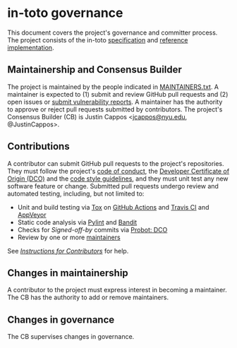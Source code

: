 # in-toto governance
This document covers the project's governance and committer process.  The
project consists of the in-toto
[specification](https://github.com/in-toto/docs) and
[reference implementation](https://github.com/in-toto/in-toto).

## Maintainership and Consensus Builder
The project is maintained by the people indicated in
[MAINTAINERS.txt](MAINTAINERS.txt).  A maintainer is expected to (1) submit and
review GitHub pull requests and (2) open issues or [submit vulnerability
reports](https://github.com/in-toto/in-toto#security-issues-and-bugs).
A maintainer has the authority to approve or reject pull requests submitted by
contributors.  The project's Consensus Builder (CB) is
Justin Cappos <jcappos@nyu.edu, @JustinCappos>.

## Contributions
A contributor can submit GitHub pull requests to the project's repositories.
They must follow the project's [code of
conduct](CODE-OF-CONDUCT.md), the [Developer Certificate of
Origin (DCO)](https://developercertificate.org/) and the [code style
guidelines](https://github.com/secure-systems-lab/code-style-guidelines), and
they must unit test any new software feature or change.  Submitted pull
requests undergo review and automated testing, including, but not limited to:

* Unit and build testing via [Tox](https://tox.readthedocs.io/en/latest/) on
[GitHub Actions](https://github.com/in-toto/in-toto/actions) and
[Travis CI](https://travis-ci.org/in-toto/in-toto) and
[AppVeyor](https://ci.appveyor.com/project/in-toto/in-toto)
* Static code analysis via [Pylint](https://www.pylint.org/) and
[Bandit](https://wiki.openstack.org/wiki/Security/Projects/Bandit)
* Checks for *Signed-off-by* commits via [Probot: DCO](https://probot.github.io/apps/dco/)
* Review by one or more [maintainers](MAINTAINERS.txt)

See [*Instructions for
Contributors*](https://github.com/in-toto/in-toto#instructions-for-contributors)
for help.

## Changes in maintainership

A contributor to the project must express interest in becoming a maintainer.
The CB has the authority to add or remove maintainers.

## Changes in governance
The CB supervises changes in governance.